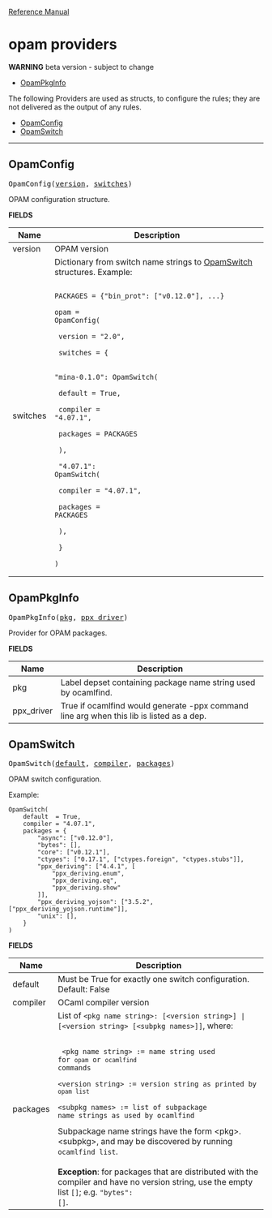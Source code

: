 [Reference Manual](index.md)

# opam providers

**WARNING**  beta version - subject to change

* [OpamPkgInfo](#opampkginfo)

The following Providers are used as structs, to configure the rules;
they are not delivered as the output of any rules.

* [OpamConfig](#opamconfig)
* [OpamSwitch](#opamswitch)

----
<a id="#OpamConfig"></a>

## OpamConfig

<pre>
OpamConfig(<a href="#OpamConfig-version">version</a>, <a href="#OpamConfig-switches">switches</a>)
</pre>

OPAM configuration structure.

**FIELDS**


| Name  | Description |
| ------------- | ------------- |
| <a id="OpamConfig-version"></a>version |  OPAM version    |
| <a id="OpamConfig-switches"></a>switches |  Dictionary from switch name strings to [OpamSwitch](#opamswitch) structures. Example: <pre><code> PACKAGES = {"bin_prot": ["v0.12.0"], ...}<br><br>opam = OpamConfig(<br><br>    version = "2.0",<br><br>    switches  = {<br><br>        "mina-0.1.0": OpamSwitch(<br><br>            default  = True,<br><br>            compiler = "4.07.1",<br><br>            packages = PACKAGES<br><br>        ),<br><br>        "4.07.1": OpamSwitch(<br><br>            compiler = "4.07.1",<br><br>            packages = PACKAGES<br><br>        ),<br><br>    }<br><br>) </code></pre>    |


<a id="#OpamPkgInfo"></a>

## OpamPkgInfo

<pre>
OpamPkgInfo(<a href="#OpamPkgInfo-pkg">pkg</a>, <a href="#OpamPkgInfo-ppx_driver">ppx_driver</a>)
</pre>

Provider for OPAM packages.

**FIELDS**


| Name  | Description |
| ------------- | ------------- |
| <a id="OpamPkgInfo-pkg"></a>pkg |  Label depset containing package name string used by ocamlfind.    |
| <a id="OpamPkgInfo-ppx_driver"></a>ppx_driver |  True if ocamlfind would generate -ppx command line arg when this lib is listed as a dep.    |


<a id="#OpamSwitch"></a>

## OpamSwitch

<pre>
OpamSwitch(<a href="#OpamSwitch-default">default</a>, <a href="#OpamSwitch-compiler">compiler</a>, <a href="#OpamSwitch-packages">packages</a>)
</pre>

OPAM switch configuration.

Example:

```
OpamSwitch(
    default  = True,
    compiler = "4.07.1",
    packages = {
        "async": ["v0.12.0"],
        "bytes": [],
        "core": ["v0.12.1"],
        "ctypes": ["0.17.1", ["ctypes.foreign", "ctypes.stubs"]],
        "ppx_deriving": ["4.4.1", [
            "ppx_deriving.enum",
            "ppx_deriving.eq",
            "ppx_deriving.show"
        ]],
        "ppx_deriving_yojson": ["3.5.2", ["ppx_deriving_yojson.runtime"]],
        "unix": [],
    }
)
```
    

**FIELDS**


| Name  | Description |
| ------------- | ------------- |
| <a id="OpamSwitch-default"></a>default |  Must be True for exactly one switch configuration. Default: False    |
| <a id="OpamSwitch-compiler"></a>compiler |  OCaml compiler version    |
| <a id="OpamSwitch-packages"></a>packages |  List of <code>&lt;pkg name string&gt;: [&lt;version string&gt;] \| [&lt;version string&gt; [&lt;subpkg names&gt;]]</code>, where:<br><br><pre><code> &lt;pkg name string&gt; := name string used for <code>opam</code> or <code>ocamlfind</code> commands<br><br>&lt;version string&gt;  := version string as printed by <code>opam list</code><br><br>&lt;subpkg names&gt;    := list of subpackage name strings as used by ocamlfind </code></pre> Subpackage name strings have the form &lt;pkg&gt;.&lt;subpkg&gt;, and may be discovered by running <code>ocamlfind list</code>.<br><br>**Exception**: for packages that are distributed with the compiler and   have no version string, use the empty list <code>[]</code>; e.g. <code>"bytes": []</code>.    |


